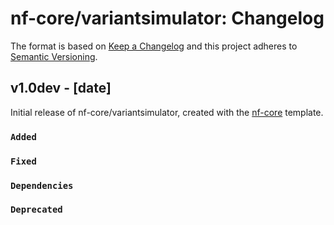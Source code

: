 # nf-core/variantsimulator: Changelog

The format is based on [Keep a Changelog](https://keepachangelog.com/en/1.0.0/)
and this project adheres to [Semantic Versioning](https://semver.org/spec/v2.0.0.html).

## v1.0dev - [date]

Initial release of nf-core/variantsimulator, created with the [nf-core](https://nf-co.re/) template.

### `Added`

### `Fixed`

### `Dependencies`

### `Deprecated`
